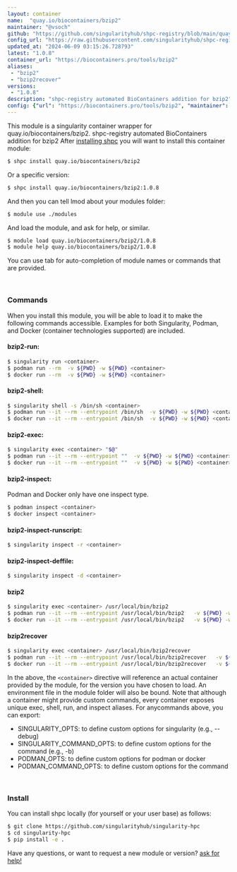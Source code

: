 ```yaml
---
layout: container
name:  "quay.io/biocontainers/bzip2"
maintainer: "@vsoch"
github: "https://github.com/singularityhub/shpc-registry/blob/main/quay.io/biocontainers/bzip2/container.yaml"
config_url: "https://raw.githubusercontent.com/singularityhub/shpc-registry/main/quay.io/biocontainers/bzip2/container.yaml"
updated_at: "2024-06-09 03:15:26.728793"
latest: "1.0.8"
container_url: "https://biocontainers.pro/tools/bzip2"
aliases:
 - "bzip2"
 - "bzip2recover"
versions:
 - "1.0.8"
description: "shpc-registry automated BioContainers addition for bzip2"
config: {"url": "https://biocontainers.pro/tools/bzip2", "maintainer": "@vsoch", "description": "shpc-registry automated BioContainers addition for bzip2", "latest": {"1.0.8": "sha256:4cf525c3120b73c85922fd6b688a30bb5a3aee93a2323ef3539ff204e297aa24"}, "tags": {"1.0.8": "sha256:4cf525c3120b73c85922fd6b688a30bb5a3aee93a2323ef3539ff204e297aa24"}, "docker": "quay.io/biocontainers/bzip2", "aliases": {"bzip2": "/usr/local/bin/bzip2", "bzip2recover": "/usr/local/bin/bzip2recover"}}
---
```


This module is a singularity container wrapper for quay.io/biocontainers/bzip2.
shpc-registry automated BioContainers addition for bzip2
After [installing shpc](#install) you will want to install this container module:


```bash
$ shpc install quay.io/biocontainers/bzip2
```

Or a specific version:

```bash
$ shpc install quay.io/biocontainers/bzip2:1.0.8
```

And then you can tell lmod about your modules folder:

```bash
$ module use ./modules
```

And load the module, and ask for help, or similar.

```bash
$ module load quay.io/biocontainers/bzip2/1.0.8
$ module help quay.io/biocontainers/bzip2/1.0.8
```

You can use tab for auto-completion of module names or commands that are provided.

<br>

### Commands

When you install this module, you will be able to load it to make the following commands accessible.
Examples for both Singularity, Podman, and Docker (container technologies supported) are included.

#### bzip2-run:

```bash
$ singularity run <container>
$ podman run --rm  -v ${PWD} -w ${PWD} <container>
$ docker run --rm  -v ${PWD} -w ${PWD} <container>
```

#### bzip2-shell:

```bash
$ singularity shell -s /bin/sh <container>
$ podman run --it --rm --entrypoint /bin/sh  -v ${PWD} -w ${PWD} <container>
$ docker run --it --rm --entrypoint /bin/sh  -v ${PWD} -w ${PWD} <container>
```

#### bzip2-exec:

```bash
$ singularity exec <container> "$@"
$ podman run --it --rm --entrypoint ""  -v ${PWD} -w ${PWD} <container> "$@"
$ docker run --it --rm --entrypoint ""  -v ${PWD} -w ${PWD} <container> "$@"
```

#### bzip2-inspect:

Podman and Docker only have one inspect type.

```bash
$ podman inspect <container>
$ docker inspect <container>
```

#### bzip2-inspect-runscript:

```bash
$ singularity inspect -r <container>
```

#### bzip2-inspect-deffile:

```bash
$ singularity inspect -d <container>
```


#### bzip2

```bash
$ singularity exec <container> /usr/local/bin/bzip2
$ podman run --it --rm --entrypoint /usr/local/bin/bzip2   -v ${PWD} -w ${PWD} <container> -c " $@"
$ docker run --it --rm --entrypoint /usr/local/bin/bzip2   -v ${PWD} -w ${PWD} <container> -c " $@"
```


#### bzip2recover

```bash
$ singularity exec <container> /usr/local/bin/bzip2recover
$ podman run --it --rm --entrypoint /usr/local/bin/bzip2recover   -v ${PWD} -w ${PWD} <container> -c " $@"
$ docker run --it --rm --entrypoint /usr/local/bin/bzip2recover   -v ${PWD} -w ${PWD} <container> -c " $@"
```



In the above, the `<container>` directive will reference an actual container provided
by the module, for the version you have chosen to load. An environment file in the
module folder will also be bound. Note that although a container
might provide custom commands, every container exposes unique exec, shell, run, and
inspect aliases. For anycommands above, you can export:

 - SINGULARITY_OPTS: to define custom options for singularity (e.g., --debug)
 - SINGULARITY_COMMAND_OPTS: to define custom options for the command (e.g., -b)
 - PODMAN_OPTS: to define custom options for podman or docker
 - PODMAN_COMMAND_OPTS: to define custom options for the command

<br>

### Install

You can install shpc locally (for yourself or your user base) as follows:

```bash
$ git clone https://github.com/singularityhub/singularity-hpc
$ cd singularity-hpc
$ pip install -e .
```

Have any questions, or want to request a new module or version? [ask for help!](https://github.com/singularityhub/singularity-hpc/issues)